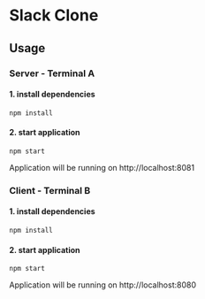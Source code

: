 # Slack Clone

## Usage

### Server - Terminal A

#### 1. install dependencies

```
npm install
```

#### 2. start application

```
npm start
```

Application will be running on http://localhost:8081

### Client - Terminal B

#### 1. install dependencies

```
npm install
```

#### 2. start application

```
npm start
```

Application will be running on http://localhost:8080

